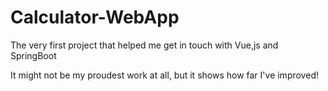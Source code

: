 # Calculator-WebApp
The very first project that helped me get in touch with Vue,js and SpringBoot

It might not be my proudest work at all, but it shows how far I've improved!
